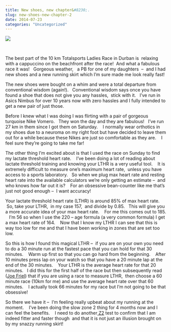 ```yaml
---
title: New shoes, new chapter&#8230;.
slug: new-shoes-new-chapter-2
date: 2014-07-23
categories: "Uncategorized"
---
```


<p><img src="http://res.cloudinary.com/dy6grlu8z/image/upload/v1558842177/oz8eqw0okawiisdca86y.jpg"/></p>
<p> </p>
<p>The best part of the 10 km Totalsports Ladies Race in Durban is  relaxing with a cappuccino on the beachfront after the race!  And what a fabulous race it was!   Gorgeous weather,   a PB for one of my daughters  –  and I had new shoes and a new running skirt which I’m sure made me look really fast!</p>
<p>The new shoes were bought on a whim and were a total departure from conventional wisdom (again!).   Conventional wisdom says once you have found a shoe that does not give you any hassles,  stick with it.   I’ve run in Asics Nimbus for over 10 years now with zero hassles and I fully intended to get a new pair of just those.</p>
<p>Before I knew what I was doing I was flirting with a pair of gorgeous turquoise Nike Vomero.   They won the day and they are fabulous!   I’ve run 27 km in them since I got them on Saturday.    I normally wear orthotics in my shoes due to a neuroma on my right foot but have decided to leave them out for a while because these Nikes are just so comfortable as they are.    I feel sure they’re going to take me far!</p>
<p>The other thing I’m excited about is that I used the race on Sunday to find my lactate threshold heart rate.    I’ve been doing a lot of reading about lactate threshold training and knowing your LTHR is a very useful tool.    It is extremely difficult to measure one’s maximum heart rate,  unless you have access to a sports laboratory.   So when we plug max heart rate and resting heart rate into the available calculators we’re only getting an estimate –  and who knows how far out it is?    For an obsessive bean-counter like me that’s just not good enough –  I want accuracy!</p>
<p>Your lactate threshold heart rate (LTHR) is around 85% of max heart rate.    So, take your LTHR,  in my case 157,  and divide by 0.85.   This will give you a more accurate idea of your max heart rate.    For me this comes out to 185.    I’m 56 so when I use the 220 – age formula (a very common formula) I get a max heart rate of 164.    Now that I know my LTHR I can see that this is way too low for me and that I have been working in zones that are set too low.</p>
<p>So this is how I found this magical LTHR –  if you are on your own you need to do a 30 minute run at the fastest pace that you can hold for that 30 minutes.    Warm up first so that you can go hard from the beginning.    After 10 minutes press lap on your watch so that you have a 20 minute lap at the end of the 30 minutes.    Your LTHR is the average heart rate for that 20 minutes.   I did this for the first half of the race but then subsequently read (<a href="http://www.joefrielsblog.com/2011/04/determining-your-lthr.html" target="_blank">Joe Friel</a>) that if you are using a race to measure LTHR,  then choose a 60 minute race (10km for me) and use the average heart rate over that 60 minutes.    I actually took 66 minutes for my race but I’m not going to be that obsessive!</p>
<p>So there we have it –  I’m feeling really upbeat about my running at the moment.    I’ve been doing the slow zone 2 thing for 4 months now and I can feel the benefits.    I need to do another<a title="Testing……" href="http://lowlyj.wordpress.com/2014/06/18/testing/" target="_blank"> Z2</a> test to confirm that I am indeed fitter and faster though  and that it is not just an illusion brought on by my snazzy running skirt!</p>
<p> </p>







